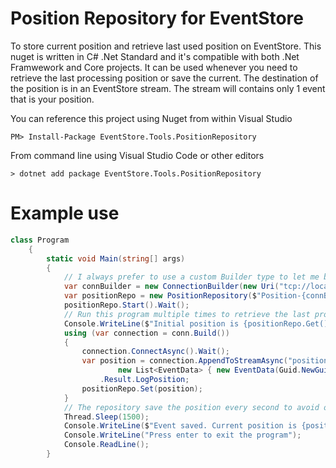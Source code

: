# Position Repository for EventStore
To store current position and retrieve last used position on EventStore. This nuget is written in C# .Net Standard and it's compatible with both .Net Framwework and Core projects. It can be used whenever you need to retrieve the last processing position or save the current. The destination of the position is in an EventStore stream. The stream will contains only 1 event that is your position. 

You can reference this project using Nuget from within Visual Studio
```
PM> Install-Package EventStore.Tools.PositionRepository
```
From command line using Visual Studio Code or other editors
```
> dotnet add package EventStore.Tools.PositionRepository
```  

# Example use  
```c#
class Program
    {
        static void Main(string[] args)
        {   
            // I always prefer to use a custom Builder type to let me build and rebuild the connection within a service without passing all the params
            var connBuilder = new ConnectionBuilder(new Uri("tcp://localhost:1113"), ConnectionSettings.Create().SetDefaultUserCredentials(new UserCredentials("admin", "changeit")), "testRepository");
            var positionRepo = new PositionRepository($"Position-{connBuilder.ConnectionName}", "PositionUpdated", connBuilder);
            positionRepo.Start().Wait();
            // Run this program multiple times to retrieve the last processed position
            Console.WriteLine($"Initial position is {positionRepo.Get()}");
            using (var connection = conn.Build())
            {
                connection.ConnectAsync().Wait();
                var position = connection.AppendToStreamAsync("positionRepo-tests", ExpectedVersion.Any,
                        new List<EventData> { new EventData(Guid.NewGuid(), "EventTested", true, Encoding.ASCII.GetBytes("abc"), null) })
                    .Result.LogPosition;
                positionRepo.Set(position);
            }
            // The repository save the position every second to avoid overloading EventStore with unnecessary operations in case you are processing at speed. You can change the default setting passing the interval when you build the PositionRepository
            Thread.Sleep(1500);
            Console.WriteLine($"Event saved. Current position is {positionRepo.Get()}");
            Console.WriteLine("Press enter to exit the program");
            Console.ReadLine();
        }
```
